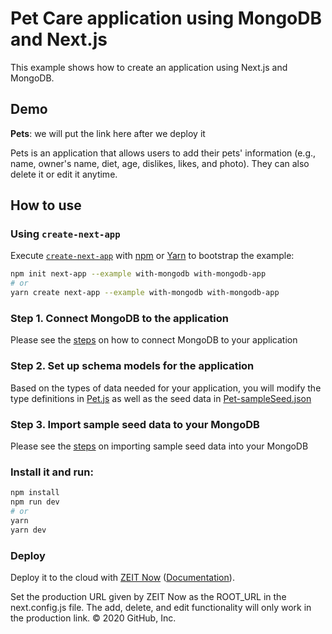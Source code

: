 # Pet Care application using MongoDB and Next.js 

This example shows how to create an application using Next.js and MongoDB.

## Demo 

**Pets**: we will put the link here after we deploy it

Pets is an application that allows users to add their pets' information (e.g., name, owner's name, diet, age, dislikes, likes, and photo). They can also delete it or edit it anytime.

## How to use

### Using `create-next-app`

Execute [`create-next-app`](https://github.com/zeit/next.js/tree/canary/packages/with-mongodb-app) with [npm](https://docs.npmjs.com/cli/init) or [Yarn](https://yarnpkg.com/lang/en/docs/cli/create/) to bootstrap the example:

```bash
npm init next-app --example with-mongodb with-mongodb-app
# or
yarn create next-app --example with-mongodb with-mongodb-app
```

### Step 1. Connect MongoDB to the application

Please see the [steps](./link-step.md) on how to connect MongoDB to your application

### Step 2. Set up schema models for the application

Based on the types of data needed for your application, you will modify the type definitions in [Pet.js](./models/Pet) as well as the seed data in [Pet-sampleSeed.json](./seed/Pet-sampleSeed)

### Step 3. Import sample seed data to your MongoDB

Please see the [steps](./data_import.md) on importing sample seed data into your MongoDB

### Install it and run:

```bash
npm install
npm run dev
# or
yarn
yarn dev
```
### Deploy
Deploy it to the cloud with [ZEIT Now](https://zeit.co/import?filter=next.js&utm_source=github&utm_medium=readme&utm_campaign=next-example) ([Documentation](https://nextjs.org/docs/deployment)).

Set the production URL given by ZEIT Now as the ROOT_URL in the next.config.js file. The add, delete, and edit functionality will only work in the production link.
© 2020 GitHub, Inc.
